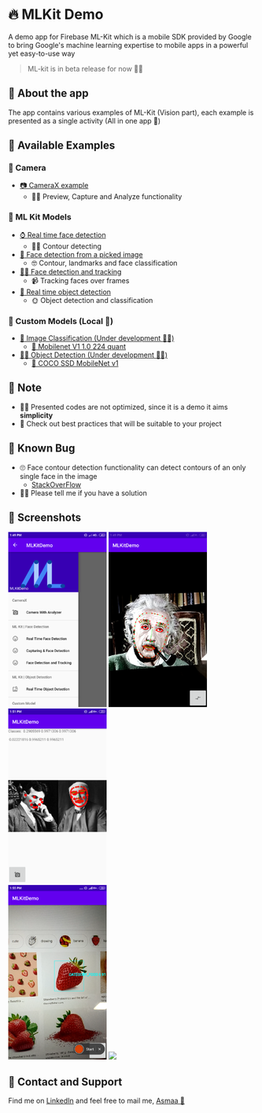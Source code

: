 # 🔥 MLKit Demo
A demo app for Firebase ML-Kit which is a mobile SDK provided by Google to bring Google's machine learning expertise to mobile apps in a powerful yet easy-to-use way

> ML-kit is in beta release for now 👩‍🔬

## 📱 About the app
The app contains various examples of ML-Kit (Vision part), each example is presented as a single activity (All in one app 🤭)

## 💫 Available Examples

### 📸 Camera
- [📷 CameraX example](app/src/main/java/com/asmaamir/mlkitdemo/CameraX)
  - 🤹‍♀️ Preview, Capture and Analyze functionality 

### 💼 ML Kit Models
- [⌚ Real time face detection](app/src/main/java/com/asmaamir/mlkitdemo/RealTimeFaceDetection)
  - 👩‍🚀 Contour detecting
- [🎴 Face detection from a picked image](app/src/main/java/com/asmaamir/mlkitdemo/CaptureFaceDetection)
  - 🤓 Contour, landmarks and face classification
- [🕵️‍♀️ Face detection and tracking](app/src/main/java/com/asmaamir/mlkitdemo/FaceTracking)
  - 📹 Tracking faces over frames 
- [🔎 Real time object detection](app/src/main/java/com/asmaamir/mlkitdemo/RealTimeObjectDetection)
  - 🌞 Object detection and classification

### 🚀 Custom Models (Local 📍)
- [🎨 Image Classification (Under development 👩‍🔬)](app/src/main/java/com/asmaamir/mlkitdemo/CustomModelClassification)
  - [👀 Mobilenet V1 1.0 224 quant](https://www.tensorflow.org/lite/models/image_classification/overview#performance_benchmarks)
- [🕵️‍♀️ Object Detection (Under development 👩‍🔬)](app/src/main/java/com/asmaamir/mlkitdemo/CustomModelDetecion)
  - [👀 COCO SSD MobileNet v1](https://www.tensorflow.org/lite/models/object_detection/overview#performance_benchmarks)

## 🛑 Note
- 👮‍♀️ Presented codes are not optimized, since it is a demo it aims **simplicity**
- 🔎 Check out best practices that will be suitable to your project

## 🐞 Known Bug
- 🙄 Face contour detection functionality can detect contours of an only single face in the image 
  - [StackOverFlow](https://stackoverflow.com/q/57203678)
- 👩‍💻 Please tell me if you have a solution

## 🤳 Screenshots

<div float="left">
	<img src="./res/all.png" width="200" />
	<img src="./res/realtime_face_detection.png" width="200" />
	<img src="./res/pick_face_detection.png" width="200" />
</div>

<div float="left">
	<img src="./res/object_detection.png" width="200" />
	<img src="./res/track.gif" width="200" />
</div>

## 💼 Contact and Support
Find me on [LinkedIn](https://www.linkedin.com/in/asmaamirkhan/) and feel free to mail me, [Asmaa 🦋](mailto:asmaamirkhan.am@gmail.com)

